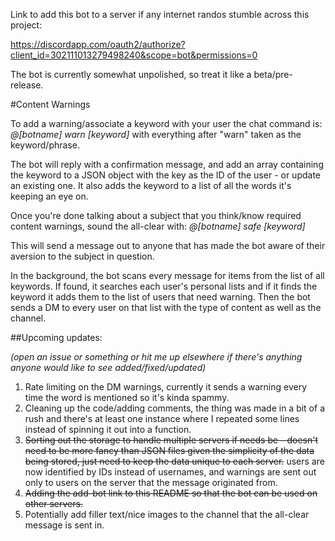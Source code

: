 Link to add this bot to a server if any internet randos stumble across this project: 

https://discordapp.com/oauth2/authorize?client_id=302111013279498240&scope=bot&permissions=0

The bot is currently somewhat unpolished, so treat it like a beta/pre-release.

#Content Warnings

To add a warning/associate a keyword with your user the chat command is: *@[botname] warn [keyword]* with everything after "warn" taken as the keyword/phrase. 

The bot will reply with a confirmation message, and add an array containing the keyword to a JSON object with the key as the ID of the user - or update an existing one. It also adds the keyword to a list of all the words it's keeping an eye on. 

Once you're done talking about a subject that you think/know required content warnings, sound the all-clear with: *@[botname] safe [keyword]*

This will send a message out to anyone that has made the bot aware of their aversion to the subject in question. 


In the background, the bot scans every message for items from the list of all keywords. If found, it searches each user's personal lists and if it finds the keyword it adds them to the list of users that need warning. Then the bot sends a DM to every user on that list with the type of content as well as the channel.


##Upcoming updates: 

*(open an issue or something or hit me up elsewhere if there's anything anyone would like to see added/fixed/updated)*

1. Rate limiting on the DM warnings, currently it sends a warning every time the word is mentioned so it's kinda spammy.
2. Cleaning up the code/adding comments, the thing was made in a bit of a rush and there's at least one instance where I repeated some lines instead of spinning it out into a function. 
3. ~~Sorting out the storage to handle multiple servers if needs be - doesn't need to be more fancy than JSON files given the simplicity of the data being stored, just need to keep the data unique to each server.~~ users are now identified by IDs instead of usernames, and warnings are sent out only to users on the server that the message originated from. 
4. ~~Adding the add-bot link to this README so that the bot can be used on other servers.~~
5. Potentially add filler text/nice images to the channel that the all-clear message is sent in.  
